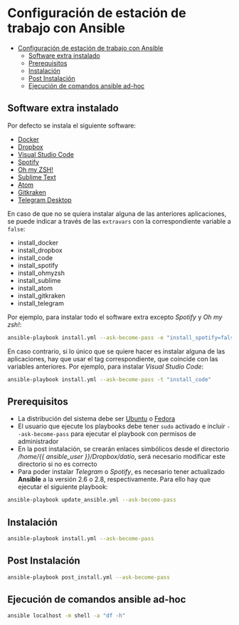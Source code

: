 # Configuración de estación de trabajo con Ansible

- [Configuración de estación de trabajo con Ansible](#configuración-de-estación-de-trabajo-con-ansible)
  - [Software extra instalado](#software-extra-instalado)
  - [Prerequisitos](#prerequisitos)
  - [Instalación](#instalación)
  - [Post Instalación](#post-instalación)
  - [Ejecución de comandos ansible ad-hoc](#ejecución-de-comandos-ansible-ad-hoc)

## Software extra instalado

Por defecto se instala el siguiente software:

* [Docker](https://docs.docker.com/install/linux/docker-ce/)
* [Dropbox](https://www.dropbox.com/)
* [Visual Studio Code](https://code.visualstudio.com/)
* [Spotify](https://www.spotify.com/es/premium/?checkout=false)
* [Oh my ZSH!](https://ohmyz.sh/)
* [Sublime Text](https://www.sublimetext.com/)
* [Atom](https://atom.io/)
* [Gitkraken](https://www.gitkraken.com/git-client)
* [Telegram Desktop](https://telegram.org/)

En caso de que no se quiera instalar alguna de las anteriores aplicaciones, se puede indicar a través de las `extravars` con la correspondiente variable a `false`:

* install_docker
* install_dropbox
* install_code
* install_spotify
* install_ohmyzsh
* install_sublime
* install_atom
* install_gitkraken
* install_telegram

Por ejemplo, para instalar todo el software extra excepto *Spotify* y *Oh my zsh!*:

```bash
ansible-playbook install.yml --ask-become-pass -e "install_spotify=false install_ohmyzsh=false"
```

En caso contrario, si lo único que se quiere hacer es instalar alguna de las aplicaciones, hay que usar el tag correspondiente, que coincide con las variables anteriores. Por ejemplo, para instalar *Visual Studio Code*:

```bash
ansible-playbook install.yml --ask-become-pass -t "install_code"
```

## Prerequisitos

* La distribución del sistema debe ser [Ubuntu](https://ubuntu.com/download/desktop) o [Fedora](https://getfedora.org/es/workstation/)
* El usuario que ejecute los playbooks debe tener `sudo` activado e incluír `--ask-become-pass` para ejecutar el playbook con permisos de administrador
* En la post instalación, se crearán enlaces simbólicos desde el directorio */home/{{ ansible_user }}/Dropbox/datio*, será necesario modificar este directorio si no es correcto
* Para poder instalar *Telegram* o *Spotify*, es necesario tener actualizado **Ansible** a la versión 2.6 o 2.8, respectivamente. Para ello hay que ejecutar el siguiente playbook:

```bash
ansible-playbook update_ansible.yml --ask-become-pass
```

## Instalación

```bash
ansible-playbook install.yml --ask-become-pass
```

## Post Instalación

```bash
ansible-playbook post_install.yml --ask-become-pass
```

## Ejecución de comandos ansible ad-hoc

```bash
ansible localhost -m shell -a "df -h"
```
